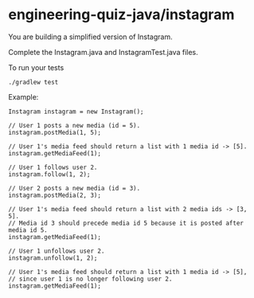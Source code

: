 # engineering-quiz-java/instagram

You are building a simplified version of Instagram.

Complete the Instagram.java and InstagramTest.java files.

To run your tests
```
./gradlew test
```

Example:
```
Instagram instagram = new Instagram();

// User 1 posts a new media (id = 5).
instagram.postMedia(1, 5);

// User 1's media feed should return a list with 1 media id -> [5].
instagram.getMediaFeed(1);

// User 1 follows user 2.
instagram.follow(1, 2);

// User 2 posts a new media (id = 3).
instagram.postMedia(2, 3);

// User 1's media feed should return a list with 2 media ids -> [3, 5].
// Media id 3 should precede media id 5 because it is posted after media id 5.
instagram.getMediaFeed(1);

// User 1 unfollows user 2.
instagram.unfollow(1, 2);

// User 1's media feed should return a list with 1 media id -> [5],
// since user 1 is no longer following user 2.
instagram.getMediaFeed(1);
```